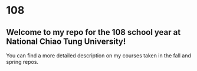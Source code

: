 # 108
## Welcome to my repo for the 108 school year at National Chiao Tung University!
You can find a more detailed description on my courses taken in the fall and spring repos.
